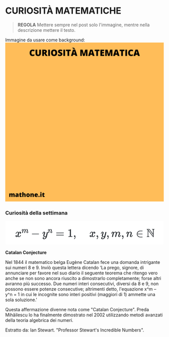 # CURIOSITÀ MATEMATICHE

>**REGOLA** Mettere sempre nel post solo l'immagine, mentre nella descrizione mettere il testo.

Immagine da usare come background:
![Template curiosità](templateCuriosita.png)

### Curiosità della settimana

![equazione](equation.png)

**Catalan Conjecture**

Nel 1844 il matematico belga Eugène Catalan fece una domanda intrigante sui numeri 8 e 9. Inviò questa lettera dicendo ‘La prego, signore, di annunciare per favore nel suo diario il seguente teorema che ritengo vero anche se non sono ancora riuscito a dimostrarlo completamente; forse altri avranno più successo. Due numeri interi consecutivi, diversi da 8 e 9, non possono essere potenze consecutive; altrimenti detto, l'equazione x^m – y^n = 1 in cui le incognite sono interi positivi (maggiori di 1) ammette una sola soluzione.'

Questa affermazione divenne nota come "Catalan Conjecture". Preda Mihăilescu lo ha finalmente dimostrato nel 2002 utilizzando metodi avanzati della teoria algebrica dei numeri.

Estratto da: Ian Stewart. "Professor Stewart's Incredible Numbers".